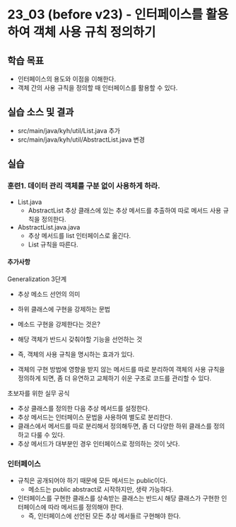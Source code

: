 # 23_03 (before v23) - 인터페이스를 활용하여 객체 사용 규칙 정의하기

## 학습 목표

- 인터페이스의 용도와 이점을 이해한다.
- 객체 간의 사용 규칙을 정의할 때 인터페이스를 활용할 수 있다.


## 실습 소스 및 결과

- src/main/java/kyh/util/List.java 추가
- src/main/java/kyh/util/AbstractList.java 변경

## 실습

### 훈련1. 데이터 관리 객체를 구분 없이 사용하게 하라.

- List.java
    - AbstractList 추상 클래스에 있는 추상 메서드를 추출하여 따로 메서드 사용 규칙을 정의한다.
- AbstractList.java.java
    - 추상 메서드를 list 인터페이스로 옮긴다.
    - List 규칙을 따른다.

#### 추가사항
Generalization 3단계
 - 추상 메소드 선언의 의미
  - 하위 클래스에 구현을 강제하는 문법

 - 메소드 구현을 강제한다는 것은?
  - 해당 객체가 반드시 갖춰야할 기능을 선언하는 것
  - 즉, 객체의 사용 규칙을 명시하는 효과가 있다.

 - 객체의 구현 방법에 영향을 받지 않는 메서드를 따로 분리하여 
   객체의 사용 규칙을 정의하게 되면, 좀 더 유연하고 교체하기 쉬운 구조로 코드를 관리할 수 있다.

초보자를 위한 실무 공식
- 추상 클래스를 정의한 다음 추상 메서드를 설정한다.
- 추상 메서드는 인터페이스 문법을 사용하여 별도로 분리한다.
- 클래스에서 메서드를 따로 분리해서 정의해두면, 좀 더 다양한 하위 클래스를 정의하고 다룰 수 있다.
- 추상 메서드가 대부분인 경우 인터페이스로 정의하는 것이 낫다.

### 인터페이스
- 규칙은 공개되어야 하기 때문에 모든 메서드는 public이다.
  - 메소드는 public abstract로 시작하지만, 생략 가능하다.
- 인터페이스를 구현한 클래스를 상속받는 클래스는 반드시 해당 클래스가 구현한 인터페이스에 따라 메서드를 정의해야 한다.
  - 즉, 인터페이스에 선언된 모든 추상 메서들르 구현해야 한다.